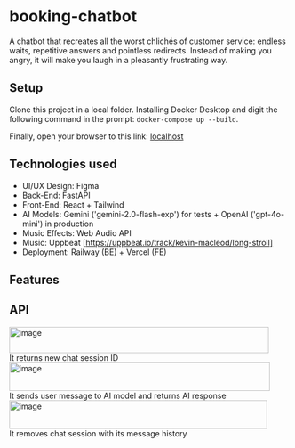 # booking-chatbot
A chatbot that recreates all the worst chlichés of customer service: endless waits, repetitive answers and pointless redirects. Instead of making you angry, it will make you laugh in a pleasantly frustrating way.

## Setup
Clone this project in a local folder.
Installing Docker Desktop and digit the following command in the prompt:
`docker-compose up --build`.

Finally, open your browser to this link: [localhost](http://localhost:5173/)

## Technologies used
- UI/UX Design: Figma
- Back-End: FastAPI
- Front-End: React + Tailwind
- AI Models: Gemini ('gemini-2.0-flash-exp') for tests + OpenAI ('gpt-4o-mini') in production
- Music Effects: Web Audio API
- Music: Uppbeat [https://uppbeat.io/track/kevin-macleod/long-stroll]
- Deployment: Railway (BE) + Vercel (FE)

## Features


## API
<img width="467" height="47" alt="image" src="https://github.com/user-attachments/assets/008cad59-e1a2-4805-ac58-8a15a62bcea5" />
<br>It returns new chat session ID

<img width="469" height="51" alt="image" src="https://github.com/user-attachments/assets/add30a65-24f8-4f51-89d2-a61d4697b011" />
<br>It sends user message to AI model and returns AI response

<img width="464" height="51" alt="image" src="https://github.com/user-attachments/assets/9da3c37c-6d2b-4c47-97f3-7be1aaa89857" />
<br>It removes chat session with its message history





